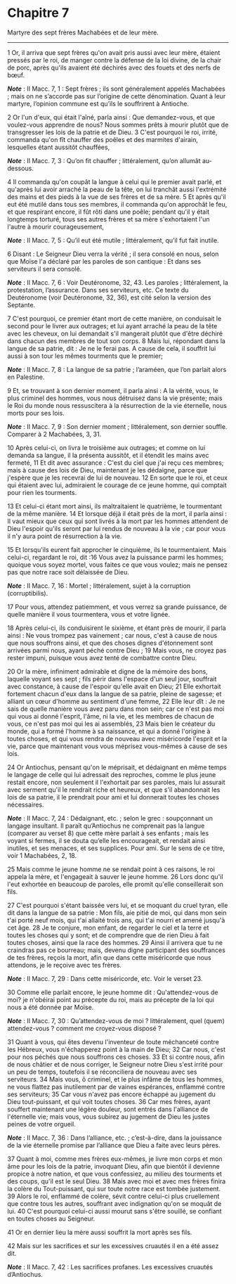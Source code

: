 # Chapitre 7

Martyre des sept frères Machabées et de leur mère.

***

1 Or, il arriva que sept frères qu'on avait pris aussi avec leur mère, étaient pressés par le roi, de manger contre la défense de la loi divine, de la chair de porc, après qu'ils avaient été déchirés avec des fouets et des nerfs de bœuf.

***Note*** :  II Macc. 7, 1 : Sept frères ; ils sont généralement appelés Machabées ; mais on ne s’accorde pas sur l’origine de cette dénomination. Quant à leur martyre, l’opinion commune est qu’ils le souffrirent à Antioche.


2 Or l'un d'eux, qui était l'aîné, parla ainsi : Que demandez-vous, et que voulez-vous apprendre de nous? Nous sommes prêts à mourir plutôt que de transgresser les lois de la patrie et de Dieu. 3 C'est pourquoi le roi, irrité, commanda qu'on fît chauffer des poêles et des marmites d'airain, lesquelles étant aussitôt chauffées,

***Note*** :  II Macc. 7, 3 : Qu’on fit chauffer ; littéralement, qu’on allumât au-dessous.

4 Il commanda qu'on coupât la langue à celui qui le premier avait parlé, et qu'après lui avoir arraché la peau de la tête, on lui tranchât aussi l'extrémité des mains et des pieds à la vue de ses frères et de sa mère. 5 Et après qu'il eut été mutilé dans tous ses membres, il commanda qu'on approchât le feu, et que respirant encore, il fût rôti dans une poêle; pendant qu'il y était longtemps torturé, tous ses autres frères et sa mère s'exhortaient l'un l'autre à mourir courageusement,

***Note*** :  II Macc. 7, 5 : Qu’il eut été mutile ; littéralement, qu’il fut fait inutile.

6 Disant : Le Seigneur Dieu verra la vérité ; il sera consolé en nous, selon que Moïse l'a déclaré par les paroles de son cantique : Et dans ses serviteurs il sera consolé.

***Note*** :  II Macc. 7, 6 : Voir Deutéronome, 32, 43. Les paroles ; littéralement, la protestation, l’assurance. Dans ses serviteurs, etc. Ce texte du Deutéronome (voir Deutéronome, 32, 36), est cité selon la version des Septante.


7 C'est pourquoi, ce premier étant mort de cette manière, on conduisait le second pour le livrer aux outrages; et lui ayant arraché la peau de la tête avec les cheveux, on lui demandait s'il mangerait plutôt que d'être déchiré dans chacun des membres de tout son corps. 8 Mais lui, répondant dans la langue de sa patrie, dit : Je ne le ferai pas. A cause de cela, il souffrit lui aussi à son tour les mêmes tourments que le premier;

***Note*** :  II Macc. 7, 8 : La langue de sa patrie ; l’araméen, que l’on parlait alors en Palestine.

9 Et, se trouvant à son dernier moment, il parla ainsi : A la vérité, vous, le plus criminel des hommes, vous nous détruisez dans la vie présente; mais le Roi du monde nous ressuscitera à la résurrection de la vie éternelle, nous morts pour ses lois.

***Note*** :  II Macc. 7, 9 : Son dernier moment ; littéralement, son dernier souffle. Comparer à 2 Machabées, 3, 31.


10 Après celui-ci, on livra le troisième aux outrages; et comme on lui demanda sa langue, il la présenta aussitôt, et il étendit les mains avec fermeté, 11 Et dit avec assurance : C'est du ciel que j'ai reçu ces membres; mais à cause des lois de Dieu, maintenant je les dédaigne, parce que j'espère que je les recevrai de lui de nouveau. 12 En sorte que le roi, et ceux qui étaient avec lui, admiraient le courage de ce jeune homme, qui comptait pour rien les tourments.


13 Et celui-ci étant mort ainsi, ils maltraitaient le quatrième, le tourmentant de la même manière. 14 Et lorsque déjà il était près de la mort, il parla ainsi : Il vaut mieux que ceux qui sont livrés à la mort par les hommes attendent de Dieu l'espoir qu'ils seront par lui rendus de nouveau à la vie ; car pour vous il n'y aura point de résurrection à la vie.


15 Et lorsqu'ils eurent fait approcher le cinquième, ils le tourmentaient. Mais celui-ci, regardant le roi, dit :16 Vous avez la puissance parmi les hommes; quoique vous soyez mortel, vous faites ce que vous voulez; mais ne pensez pas que notre race soit délaissée de Dieu.

***Note*** :  II Macc. 7, 16 : Mortel ; littéralement, sujet à la corruption (corruptibilis).

17 Pour vous, attendez patiemment, et vous verrez sa grande puissance, de quelle manière il vous tourmentera, vous et votre lignée.


18 Après celui-ci, ils conduisirent le sixième, et étant près de mourir, il parla ainsi : Ne vous trompez pas vainement ; car nous, c'est à cause de nous que nous souffrons ainsi, et que des choses dignes d'étonnement sont arrivées parmi nous, ayant péché contre Dieu ; 19 Mais vous, ne croyez pas rester impuni, puisque vous avez tenté de combattre contre Dieu.


20 Or la mère, infiniment admirable et digne de la mémoire des bons, laquelle voyant ses sept ; fils périr dans l'espace d'un seul jour, souffrait avec constance, à cause de l'espoir qu'elle avait en Dieu; 21 Elle exhortait fortement chacun d'eux dans la langue de sa patrie, pleine de sagesse; et alliant un cœur d'homme au sentiment d'une femme, 22 Elle leur dît : Je ne sais de quelle manière vous avez paru dans mon sein; car ce n'est pas moi qui vous ai donné l'esprit, l'âme, ni la vie, et les membres de chacun de vous, ce n'est pas moi qui les ai assemblés, 23 Mais bien le créateur du monde, qui a formé l'homme à sa naissance, et qui a donné l'origine à toutes choses, et qui vous rendra de nouveau avec miséricorde l'esprit et la vie, parce que maintenant vous vous méprisez vous-mêmes à cause de ses lois.


24 Or Antiochus, pensant qu'on le méprisait, et dédaignant en même temps le langage de celle qui lui adressait des reproches, comme le plus jeune restait encore, non seulement il l'exhortait par ses paroles, mais lui assurait avec serment qu'il le rendrait riche et heureux, et que s'il abandonnait les lois de sa patrie, il le prendrait pour ami et lui donnerait toutes les choses nécessaires.

***Note*** :  II Macc. 7, 24 : Dédaignant, etc. ; selon le grec : soupçonnant un langage insultant. Il paraît qu’Antiochus ne comprenait pas la langue (comparer au verset 8) que cette mère parlait à ses enfants ; mais les voyant si fermes, il se douta qu’elle les encourageait, et rendait ainsi inutiles, et ses menaces, et ses supplices. Pour ami. Sur le sens de ce titre, voir 1 Machabées, 2, 18.

25 Mais comme le jeune homme ne se rendait point à ces raisons, le roi appela la mère, et l'engageait à sauver le jeune homme. 26 Lors donc qu'il l'eut exhortée en beaucoup de paroles, elle promit qu'elle conseillerait son fils.

27 C'est pourquoi s'étant baissée vers lui, et se moquant du cruel tyran, elle dit dans la langue de sa patrie : Mon fils, aie pitié de moi, qui dans mon sein t'ai porté neuf mois, qui t'ai allaité trois ans, qui t'ai nourri et amené jusqu'à cet âge. 28 Je te conjure, mon enfant, de regarder le ciel et la terre et toutes les choses qui y sont; et de comprendre que de rien Dieu à fait toutes choses, ainsi que la race des hommes. 29 Ainsi il arrivera que tu ne craindras pas ce bourreau; mais, devenu digne participant des souffrances de tes frères, reçois la mort, afin que dans cette miséricorde que nous attendons, je le reçoive avec tes frères.

***Note*** :  II Macc. 7, 29 : Dans cette miséricorde, etc. Voir le verset 23.


30 Comme elle parlait encore, le jeune homme dit : Qu'attendez-vous de moi? je n'obéirai point au précepte du roi, mais au précepte de la loi qui nous a été donnée par Moïse.

***Note*** :  II Macc. 7, 30 : Qu’attendez-vous de moi ? littéralement, quel (quem) attendez-vous ? comment me croyez-vous disposé ?

31 Quant à vous, qui êtes devenu l'inventeur de toute méchanceté contre les Hébreux, vous n'échapperez point à la main de Dieu; 32 Car nous, c'est pour nos péchés que nous souffrons ces choses. 33 Et si contre nous, afin de nous châtier et de nous corriger, le Seigneur notre Dieu s'est irrité pour un peu de temps, toutefois il se réconciliera de nouveau avec ses serviteurs. 34 Mais vous, ô criminel, et le plus infâme de tous les hommes, ne vous flattez pas inutilement par de vaines espérances, enflammé contre ses serviteurs; 35 Car vous n'avez pas encore échappé au jugement du Dieu tout-puissant, et qui voit toutes choses. 36 Car mes frères, ayant souffert maintenant une légère douleur, sont entrés dans l'alliance de l'éternelle vie; mais vous, vous subirez au jugement de Dieu les justes peines de votre orgueil.

***Note*** :  II Macc. 7, 36 : Dans l’alliance, etc. ; c’est-à-dire, dans la jouissance de la vie éternelle promise par l’alliance que Dieu a faite avec leurs pères.

37 Quant à moi, comme mes frères eux-mêmes, je livre mon corps et mon âme pour les lois de la patrie, invoquant Dieu, afin que bientôt il devienne propice à notre nation, et que vous confessiez, au milieu des tourments et des coups, qu'il est le seul Dieu. 38 Mais avec moi et avec mes frères finira la colère du Tout-puissant, qui sur toute notre race est tombée justement. 39 Alors le roi, enflammé de colère, sévit contre celui-ci plus cruellement que contre tous les autres, souffrant avec indignation qu'on se moquât de lui. 40 C'est pourquoi celui-ci aussi mourut sans s'être souillé, se confiant en toutes choses au Seigneur.


41 Or en dernier lieu la mère aussi souffrit la mort après ses fils.


42 Mais sur les sacrifices et sur les excessives cruautés il en a été assez dit.

***Note*** :  II Macc. 7, 42 : Les sacrifices profanes. Les excessives cruautés d’Antiochus.

